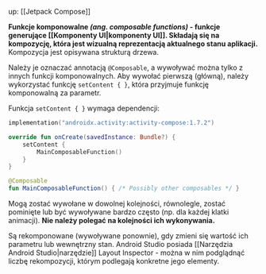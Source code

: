 up: [[Jetpack Compose]]

**Funkcje komponowalne _(ang. composable functions)_ - funkcje generujące [[Komponenty UI|komponenty UI]]. Składają się na kompozycję, która jest wizualną reprezentacją aktualnego stanu aplikacji.** Kompozycja jest opisywana strukturą drzewa.

Należy je oznaczać annotacją `@Composable`, a wywoływać można tylko z innych funkcji komponowalnych. Aby wywołać pierwszą (główną), należy wykorzystać funkcję `setContent { }`, która przyjmuje funkcję komponowalną za parametr.

Funkcja `setContent { }` wymaga dependencji:

```kotlin
implementation("androidx.activity:activity-compose:1.7.2")
```

```kotlin
override fun onCreate(savedInstance: Bundle?) {
	setContent {
		MainComposableFunction() 
	}
}

@Composable
fun MainComposableFunction() { /* Possibly other composables */ }
```


Mogą zostać wywołane w dowolnej kolejności, równolegle, zostać pominięte lub być wywoływane bardzo często (np. dla każdej klatki animacji). **Nie należy polegać na kolejności ich wykonywania.**

Są rekomponowane (wywoływane ponownie), gdy zmieni się wartość ich parametru lub wewnętrzny stan.
Android Studio posiada [[Narzędzia Android Studio|narzędzie]] Layout Inspector - można w nim podglądnąć liczbę rekompozycji, którym podlegają konkretne jego elementy.
